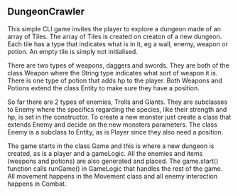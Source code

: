 ## DungeonCrawler ##
This simple CLI game invites the player to explore a dungeon
made of an array of Tiles. The array of Tiles is created on creaton of a new dungeon.
Each tile has a type that indicates
what is in it, eg a wall, enemy, weapon or potion. An empty tile is simply not initialised.

There are two types of weapons, daggers and swords. They are both of the class
Weapon where the String type indicates what sort of weapon it is. There is one type
of potion that adds hp to the player. Both Weapons and Potions extend the class Entity to make sure
they have a position.

So far there are 2 types of enemies, Trolls and Giants. They are subclasses
to Enemy where the specifics regarding the species, like their strength and hp,
is set in the constructor. To create a new monster just create a class that extends
Enemy and decide on the new monsters parameters. The class Enemy is a subclass to Entity, as 
is Player since they also need a position.

The game starts in the class Game and this is where a new dungeon is created, as is a player and a gameLogic. All the enemies and items
(weapons and potions) are also generated and placed. The game.start() function calls runGame() in GameLogic that handles the
rest of the game.
All movement happens in the Movement class and all enemy interaction happens in Combat.
